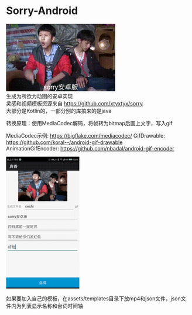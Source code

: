 # Sorry-Android
![img](https://github.com/10000RunningAlpaca/Sorry-Android/blob/master/readmefiles/ceshi.gif)    
生成为所欲为动图的安卓实现    
灵感和视频模板资源来自 https://github.com/xtyxtyx/sorry    
大部分是Kotlin的，一部分别的库搞来的是java    
    
转换原理：使用MediaCodec解码，将帧转为bitmap后画上文字，写入gif    
    
MediaCodec示例: https://bigflake.com/mediacodec/
GifDrawable: https://github.com/koral--/android-gif-drawable    
AnimationGifEncoder: https://github.com/nbadal/android-gif-encoder    
    
![img](https://github.com/10000RunningAlpaca/Sorry-Android/blob/master/readmefiles/example.gif)    
    
如果要加入自己的模板，在assets/templates目录下放mp4和json文件，json文件内为列表显示名称和台词时间轴    
